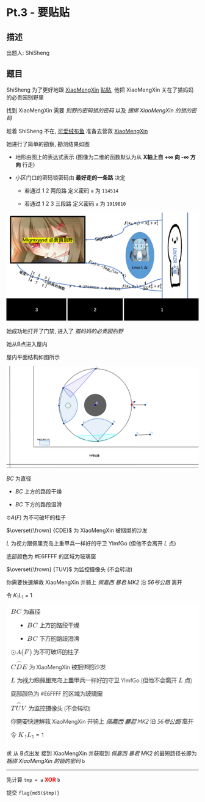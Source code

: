 # Pt.3 - 要贴贴

## 描述

出题人: ShiSheng

## 题目

ShiSheng 为了更好地跟 [XiaoMengXin](https://github.com/XiaoMengXinX) [贴贴](https://t.me/c/1345619387/659), 他把 XiaoMengXin 关在了猫妈妈的必贵园别野里

找到 XiaoMengXin 需要 *别野的密码锁的密码* 以及 *捆绑 XiaoMengXin 的锁的密码*

趁着 ShiSheng 不在, [可爱绒布鱼](https://github.com/lz233) 准备去营救 [XiaoMengXin](https://github.com/XiaoMengXinX)

她进行了简单的勘察, 勘测结果如图

* 地形由图上的表达式表示 (图像为二维的函数默认为从 **X轴上自 +∞ 向 -∞ 方向** 行走)

* 小区门口的密码锁密码由 **最好走的一条路** 决定

  * 若通过 1 2 两段路 定义密码 `a` 为 `114514`

  * 若通过 1 2 3 三段路 定义密码 `a` 为 `1919810`
  
![地形图](/test/Pt.3/img/test1.png)

她成功地打开了门禁, 进入了 *猫妈妈的必贵园别野*

她从B点进入屋内

屋内平面结构如图所示

![平面结构图](/test/Pt.3/img/test2.png)

$BC$ 为直径

* $BC$ 上方的路段干燥

* $BC$ 下方的路段湿滑

$\odot A(F)$ 为不可破坏的柱子

$\overset{\frown} {CDE}$ 为 XiaoMengXin 被捆绑的沙发

$L$ 为视力跟佩里克岛上重甲兵一样好的守卫 YlmfGo (但他不会离开 $L$ 点)

底部颜色为 #E6FFFF 的区域为玻璃窗

$\overset{\frown} {TUV}$ 为监控摄像头 (不会转动)

你需要快速解救 XiaoMengXin 并骑上 *佩嘉西 暴君 MK2* 沿 *56号公路* 离开

令 $K$<sub>1</sub>$L$<sub>1</sub> = 1

![如果 Tex 不能渲染请看此处](img/tex.png)

求 从 B点出发 接到 XiaoMengXin 并获取到 *佩嘉西 暴君 MK2* 的最短路径长即为*捆绑 XiaoMengXin 的锁的密码* `b`

---

先计算 `tmp = a` **<font color=red>XOR</font>** `b`

提交 `flag{md5($tmp)}`
